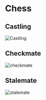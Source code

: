 # Chess

## Castling
![Castling](https://user-images.githubusercontent.com/2189477/174468724-1afd006e-a8b6-4f05-b0d1-445239e7b86b.gif)

## Checkmate
![checkmate](https://user-images.githubusercontent.com/2189477/174468733-da165dcf-70b7-4a37-8196-674a04ff1009.gif)

## Stalemate
![stalemate](https://user-images.githubusercontent.com/2189477/174468737-44898882-f31d-41b0-acf6-f06ed91f0df0.gif)

